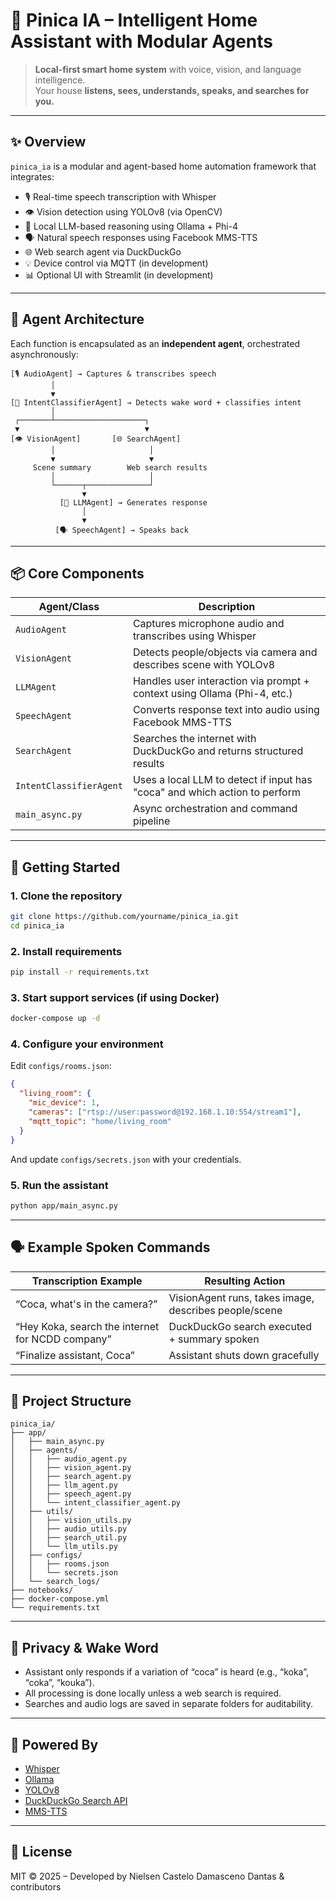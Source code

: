 # 🏡 Pinica IA – Intelligent Home Assistant with Modular Agents

> **Local-first smart home system** with voice, vision, and language intelligence.  
> Your house **listens, sees, understands, speaks, and searches for you.**

---

## ✨ Overview

`pinica_ia` is a modular and agent-based home automation framework that integrates:

- 🎙️ Real-time speech transcription with Whisper
- 👁️ Vision detection using YOLOv8 (via OpenCV)
- 🧠 Local LLM-based reasoning using Ollama + Phi-4
- 🗣️ Natural speech responses using Facebook MMS-TTS
- 🌐 Web search agent via DuckDuckGo
- 💡 Device control via MQTT (in development)
- 📊 Optional UI with Streamlit (in development)

---

## 🧠 Agent Architecture

Each function is encapsulated as an **independent agent**, orchestrated asynchronously:

```
[🎙️ AudioAgent] → Captures & transcribes speech
         │
         ▼
[🧠 IntentClassifierAgent] → Detects wake word + classifies intent
         │
 ┌───────┴────────────────────┐
 ▼                            ▼
[👁️ VisionAgent]       [🌐 SearchAgent]
         │                     │
         ▼                     ▼
     Scene summary        Web search results
         │                     │
         └──────┬──────────────┘
                ▼
           [🧠 LLMAgent] → Generates response
                │
                ▼
          [🗣️ SpeechAgent] → Speaks back
```

---

## 📦 Core Components

| Agent/Class            | Description                                                                 |
|------------------------|-----------------------------------------------------------------------------|
| `AudioAgent`           | Captures microphone audio and transcribes using Whisper                    |
| `VisionAgent`          | Detects people/objects via camera and describes scene with YOLOv8          |
| `LLMAgent`             | Handles user interaction via prompt + context using Ollama (Phi-4, etc.)   |
| `SpeechAgent`          | Converts response text into audio using Facebook MMS-TTS                   |
| `SearchAgent`          | Searches the internet with DuckDuckGo and returns structured results       |
| `IntentClassifierAgent`| Uses a local LLM to detect if input has "coca" and which action to perform |
| `main_async.py`        | Async orchestration and command pipeline                                   |

---

## 🚀 Getting Started

### 1. Clone the repository

```bash
git clone https://github.com/yourname/pinica_ia.git
cd pinica_ia
```

### 2. Install requirements

```bash
pip install -r requirements.txt
```

### 3. Start support services (if using Docker)

```bash
docker-compose up -d
```

### 4. Configure your environment

Edit `configs/rooms.json`:

```json
{
  "living_room": {
    "mic_device": 1,
    "cameras": ["rtsp://user:password@192.168.1.10:554/stream1"],
    "mqtt_topic": "home/living_room"
  }
}
```

And update `configs/secrets.json` with your credentials.

### 5. Run the assistant

```bash
python app/main_async.py
```

---

## 🗣️ Example Spoken Commands

| Transcription Example                              | Resulting Action                                           |
|----------------------------------------------------|------------------------------------------------------------|
| “Coca, what's in the camera?”                      | VisionAgent runs, takes image, describes people/scene      |
| “Hey Koka, search the internet for NCDD company”   | DuckDuckGo search executed + summary spoken                |
| “Finalize assistant, Coca”                         | Assistant shuts down gracefully                           |

---

## 📂 Project Structure

```
pinica_ia/
├── app/
│   ├── main_async.py
│   ├── agents/
│   │   ├── audio_agent.py
│   │   ├── vision_agent.py
│   │   ├── search_agent.py
│   │   ├── llm_agent.py
│   │   ├── speech_agent.py
│   │   └── intent_classifier_agent.py
│   ├── utils/
│   │   ├── vision_utils.py
│   │   ├── audio_utils.py
│   │   ├── search_util.py
│   │   └── llm_utils.py
│   ├── configs/
│   │   ├── rooms.json
│   │   └── secrets.json
│   └── search_logs/
├── notebooks/
├── docker-compose.yml
└── requirements.txt
```

---

## 🔐 Privacy & Wake Word

- Assistant only responds if a variation of “coca” is heard (e.g., “koka”, “coka”, “kouka”).
- All processing is done locally unless a web search is required.
- Searches and audio logs are saved in separate folders for auditability.

---

## 🧠 Powered By

- [Whisper](https://github.com/openai/whisper)
- [Ollama](https://ollama.com/)
- [YOLOv8](https://github.com/ultralytics/ultralytics)
- [DuckDuckGo Search API](https://duckduckgo.com)
- [MMS-TTS](https://github.com/facebookresearch/fairseq/tree/main/examples/mms)

---

## 📘 License

MIT © 2025 – Developed by Nielsen Castelo Damasceno Dantas & contributors